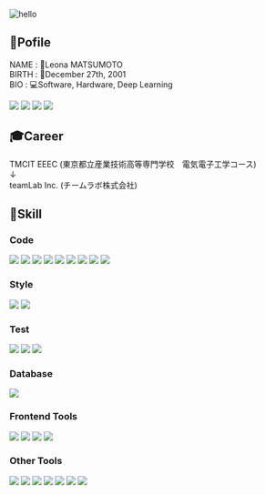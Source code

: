 ![hello](https://media.giphy.com/media/3ornk57KwDXf81rjWM/giphy.gif)
## 🦖Pofile
NAME    : 🦡Leona MATSUMOTO
<br>
BIRTH   : 🎂December 27th, 2001
<br>
BIO     : 💻Software, Hardware, Deep Learning

[![](https://img.shields.io/badge/𝕏　JP-262E35?style=for-the-badge&logo=&logoColor=white)](https://x.com/mzleo_)
[![](https://img.shields.io/badge/𝕏　EN-262E35?style=for-the-badge&logo=&logoColor=white)](https://x.com/mzleo_)
[![](https://img.shields.io/badge/Facebook-1877F2?style=for-the-badge&logo=Facebook&logoColor=white)](https://www.Facebook.com/mazleona)
[![](https://img.shields.io/badge/Instagram-E4405F?style=for-the-badge&logo=Instagram&logoColor=white)](https://www.instagram.com/_mz_leo)
[](Threadsは利用していないのでコメントアウト)
[]([![](https://img.shields.io/badge/Threads-000000?style=for-the-badge&logo=Threads&logoColor=white)](https://www.threads.net/@_mz_leo))

## 🎓Career
TMCIT EEEC (東京都立産業技術高等専門学校　電気電子工学コース)
<br>
↓
<br>
teamLab Inc. (チームラボ株式会社)

## 🧠Skill
### Code
[![](https://img.shields.io/badge/TypeScript-3178C6?style=for-the-badge&logo=TypeScript&logoColor=white)](https://www.typescriptlang.org/)
[![](https://img.shields.io/badge/JavaScript-F7DF1E?style=for-the-badge&logo=JavaScript&logoColor=black)](https://developer.mozilla.org/docs/Web/JavaScript)
[![](https://img.shields.io/badge/HTML5-E34F26?style=for-the-badge&logo=HTML5&logoColor=white)](https://wikipedia.org/wiki/HTML5)
[![](https://img.shields.io/badge/React-61DAFB?style=for-the-badge&logo=React&logoColor=black)](https://reactjs.org/)
[![](https://img.shields.io/badge/Next.JS-000000?style=for-the-badge&logo=Next.JS&logoColor=white)](https://nextjs.org/)
[![](https://img.shields.io/badge/Astro-BC52EE?style=for-the-badge&logo=Astro&logoColor=white)](https://astro.build/)
[![](https://img.shields.io/badge/C-A8B9CC?style=for-the-badge&logo=C&logoColor=black)](https://www.w3schools.com/c/c_intro.php)
[![](https://img.shields.io/badge/Python-3776AB?style=for-the-badge&logo=Python&logoColor=white)](https://www.python.org/)
[![](https://img.shields.io/badge/Django-092E20?style=for-the-badge&logo=Django&logoColor=white)](https://docs.djangoproject.com/)

### Style
[![](https://img.shields.io/badge/CSS-1572B6?style=for-the-badge&logo=CSS3&logoColor=white)](https://developer.mozilla.org/docs/Web/CSS)
[![](https://img.shields.io/badge/Sass-CC6699?style=for-the-badge&logo=Sass&logoColor=white)](https://sass-lang.com/)

### Test
[![](https://img.shields.io/badge/Jest-C21325?style=for-the-badge&logo=Jest&logoColor=white)](https://jestjs.io/)
[![](https://img.shields.io/badge/Vitest-6E9F18?style=for-the-badge&logo=Vitest&logoColor=white)](https://vitest.dev/)
[![](https://img.shields.io/badge/PlayWright-2EAD33?style=for-the-badge&logo=PlayWright&logoColor=white)](https://playwright.dev/)

### Database
[![](https://img.shields.io/badge/MySQL-4479A1?style=for-the-badge&logo=MySQL&logoColor=white)](https://www.mysql.com/)

### Frontend Tools
[![](https://img.shields.io/badge/Storybook-FF4785?style=for-the-badge&logo=Storybook&logoColor=white)](https://storybook.js.org/)
[![](https://img.shields.io/badge/Prettier-F7B93E?style=for-the-badge&logo=Prettier&logoColor=black)](https://prettier.io/)
[![](https://img.shields.io/badge/ESLint-4B32C3?style=for-the-badge&logo=ESLint&logoColor=white)](https://eslint.org/)
[![](https://img.shields.io/badge/Stylelint-263238?style=for-the-badge&logo=Stylelint&logoColor=white)](https://stylelint.io/)

### Other Tools
[![](https://img.shields.io/badge/Github-181717?style=for-the-badge&logo=Github&logoColor=white)](https://github.com/)
[![](https://img.shields.io/badge/Figma-F24E1E?style=for-the-badge&logo=Figma&logoColor=white)](https://www.figma.com/)
[![](https://img.shields.io/badge/Docusaurus-3ECC5F?style=for-the-badge&logo=Docusaurus&logoColor=white)](https://docusaurus.io/)
[![](https://img.shields.io/badge/Yolo-00FFFF?style=for-the-badge&logo=Yolo&logoColor=black)](https://pjreddie.com/darknet/yolo/)
[![](https://img.shields.io/badge/LaTeX-008080?style=for-the-badge&logo=LaTeX&logoColor=white)](https://wikipedia.org/wiki/LaTeX)
[![](https://img.shields.io/badge/RedMine-B32024?style=for-the-badge&logo=RedMine&logoColor=white)](https://redmine.jp/)
[![](https://img.shields.io/badge/Asana-F06A6A?style=for-the-badge&logo=Asana&logoColor=white)](https://asana.com)
